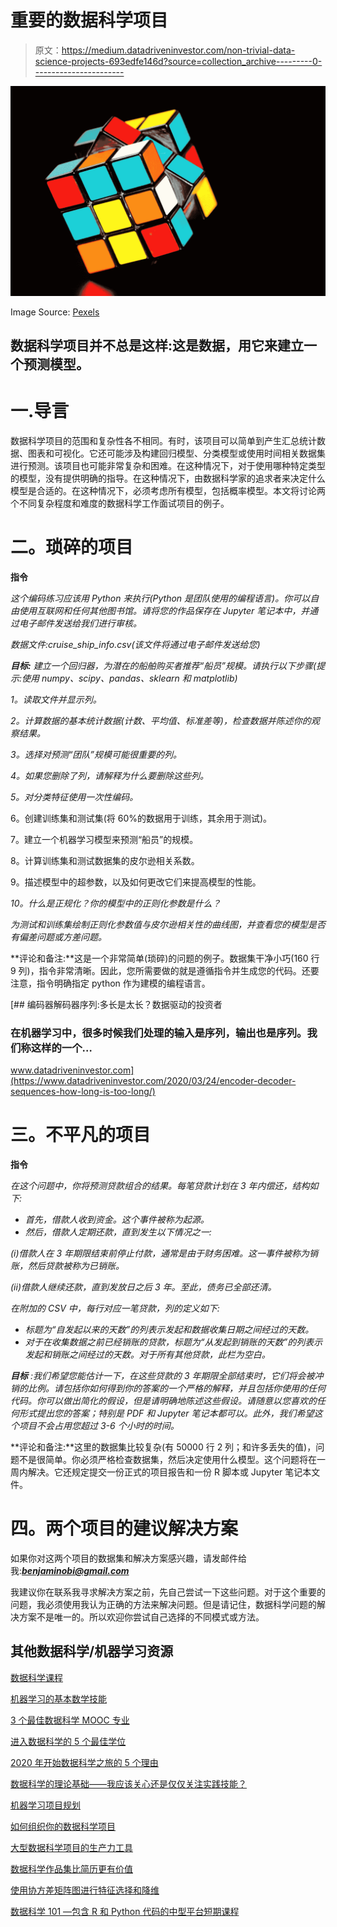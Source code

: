 # 重要的数据科学项目

> 原文：<https://medium.datadriveninvestor.com/non-trivial-data-science-projects-693edfe146d?source=collection_archive---------0----------------------->

![](img/f791663d2c2fd36c344c8705a7005634.png)

Image Source: [Pexels](https://www.pexels.com/photo/colorful-color-play-concentration-54101/)

## 数据科学项目并不总是这样:这是数据，用它来建立一个预测模型。

# 一.导言

数据科学项目的范围和复杂性各不相同。有时，该项目可以简单到产生汇总统计数据、图表和可视化。它还可能涉及构建回归模型、分类模型或使用时间相关数据集进行预测。该项目也可能非常复杂和困难。在这种情况下，对于使用哪种特定类型的模型，没有提供明确的指导。在这种情况下，由数据科学家的追求者来决定什么模型是合适的。在这种情况下，必须考虑所有模型，包括概率模型。本文将讨论两个不同复杂程度和难度的数据科学工作面试项目的例子。

# 二。琐碎的项目

**指令**

*这个编码练习应该用 Python 来执行(Python 是团队使用的编程语言)。你可以自由使用互联网和任何其他图书馆。请将您的作品保存在 Jupyter 笔记本中，并通过电子邮件发送给我们进行审核。*

*数据文件:cruise_ship_info.csv(该文件将通过电子邮件发送给您)*

***目标:*** *建立一个回归器，为潜在的船舶购买者推荐“船员”规模。请执行以下步骤(提示:使用 numpy、scipy、pandas、sklearn 和 matplotlib)*

*1。读取文件并显示列。*

*2。计算数据的基本统计数据(计数、平均值、标准差等)，检查数据并陈述你的观察结果。*

*3。选择对预测“团队”规模可能很重要的列。*

*4。如果您删除了列，请解释为什么要删除这些列。*

*5。对分类特征使用一次性编码。*

6。创建训练集和测试集(将 60%的数据用于训练，其余用于测试)。

7。建立一个机器学习模型来预测“船员”的规模。

8。计算训练集和测试数据集的皮尔逊相关系数。

9。描述模型中的超参数，以及如何更改它们来提高模型的性能。

*10。什么是正规化？你的模型中的正则化参数是什么？*

*为测试和训练集绘制正则化参数值与皮尔逊相关性的曲线图，并查看您的模型是否有偏差问题或方差问题。*

**评论和备注:**这是一个非常简单(琐碎)的问题的例子。数据集干净小巧(160 行 9 列)，指令非常清晰。因此，您所需要做的就是遵循指令并生成您的代码。还要注意，指令明确指定 python 作为建模的编程语言。

[](https://www.datadriveninvestor.com/2020/03/24/encoder-decoder-sequences-how-long-is-too-long/) [## 编码器解码器序列:多长是太长？数据驱动的投资者

### 在机器学习中，很多时候我们处理的输入是序列，输出也是序列。我们称这样的一个…

www.datadriveninvestor.com](https://www.datadriveninvestor.com/2020/03/24/encoder-decoder-sequences-how-long-is-too-long/) 

# 三。不平凡的项目

**指令**

*在这个问题中，你将预测贷款组合的结果。每笔贷款计划在 3 年内偿还，结构如下:*

*   *首先，借款人收到资金。这个事件被称为起源。*
*   *然后，借款人定期还款，直到发生以下情况之一:*

*(i)借款人在 3 年期限结束前停止付款，通常是由于财务困难。这一事件被称为销账，然后贷款被称为已销账。*

*(ii)借款人继续还款，直到发放日之后 3 年。至此，债务已全部还清。*

*在附加的 CSV 中，每行对应一笔贷款，列的定义如下:*

*   *标题为“自发起以来的天数”的列表示发起和数据收集日期之间经过的天数。*
*   *对于在收集数据之前已经销账的贷款，标题为“从发起到销账的天数”的列表示发起和销账之间经过的天数。对于所有其他贷款，此栏为空白。*

***目标*** *:我们希望您能估计一下，在这些贷款的 3 年期限全部结束时，它们将会被冲销的比例。请包括你如何得到你的答案的一个严格的解释，并且包括你使用的任何代码。你可以做出简化的假设，但是请明确地陈述这些假设。请随意以您喜欢的任何形式提出您的答案；特别是 PDF 和 Jupyter 笔记本都可以。此外，我们希望这个项目不会占用您超过 3-6 个小时的时间。*

**评论和备注:**这里的数据集比较复杂(有 50000 行 2 列；和许多丢失的值)，问题不是很简单。你必须严格检查数据集，然后决定使用什么模型。这个问题将在一周内解决。它还规定提交一份正式的项目报告和一份 R 脚本或 Jupyter 笔记本文件。

# 四。两个项目的建议解决方案

如果你对这两个项目的数据集和解决方案感兴趣，请发邮件给我:***benjaminobi@gmail.com***

我建议你在联系我寻求解决方案之前，先自己尝试一下这些问题。对于这个重要的问题，我必须使用我认为正确的方法来解决问题。但是请记住，数据科学问题的解决方案不是唯一的。所以欢迎你尝试自己选择的不同模式或方法。

## 其他数据科学/机器学习资源

[数据科学课程](https://medium.com/towards-artificial-intelligence/data-science-curriculum-bf3bb6805576)

[机器学习的基本数学技能](https://medium.com/towards-artificial-intelligence/4-math-skills-for-machine-learning-12bfbc959c92)

[3 个最佳数据科学 MOOC 专业](https://medium.com/towards-artificial-intelligence/3-best-data-science-mooc-specializations-d58da382f628)

[进入数据科学的 5 个最佳学位](https://towardsdatascience.com/5-best-degrees-for-getting-into-data-science-c3eb067883b1)

[2020 年开始数据科学之旅的 5 个理由](https://towardsdatascience.com/5-reasons-why-you-should-begin-your-data-science-journey-in-2020-2b4a0a5e4239)

[数据科学的理论基础——我应该关心还是仅仅关注实践技能？](https://towardsdatascience.com/theoretical-foundations-of-data-science-should-i-care-or-simply-focus-on-hands-on-skills-c53fb0caba66)

[机器学习项目规划](https://towardsdatascience.com/machine-learning-project-planning-71bdb3a44349)

[如何组织你的数据科学项目](https://towardsdatascience.com/how-to-organize-your-data-science-project-dd6599cf000a)

[大型数据科学项目的生产力工具](https://medium.com/towards-artificial-intelligence/productivity-tools-for-large-scale-data-science-projects-64810dfbb971)

[数据科学作品集比简历更有价值](https://towardsdatascience.com/a-data-science-portfolio-is-more-valuable-than-a-resume-2d031d6ce518)

[使用协方差矩阵图进行特征选择和降维](https://medium.com/towards-artificial-intelligence/feature-selection-and-dimensionality-reduction-using-covariance-matrix-plot-b4c7498abd07)

[数据科学 101 —包含 R 和 Python 代码的中型平台短期课程](https://medium.com/towards-artificial-intelligence/data-science-101-a-short-course-on-medium-platform-with-r-and-python-code-included-3cdc9d489c6d)